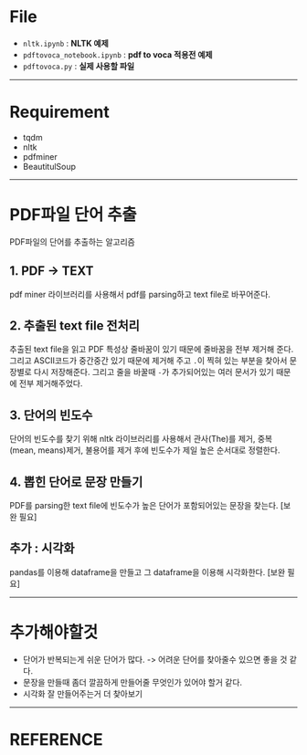 # File

- `nltk.ipynb` : **NLTK 예제**
- `pdftovoca_notebook.ipynb` : **pdf to voca 적용전 예제**
- `pdftovoca.py` : **실제 사용할 파일** 

----

# Requirement

- tqdm
- nltk
- pdfminer
- BeautitulSoup

----

# PDF파일 단어 추출

PDF파일의 단어를 추출하는 알고리즘

## 1. PDF -> TEXT

pdf miner 라이브러리를 사용해서 pdf를 parsing하고 text file로 바꾸어준다.

## 2. 추출된 text file 전처리
추출된 text file을 읽고 PDF 특성상 줄바꿈이 있기 때문에 줄바꿈을 전부 제거해 준다. 그리고 ASCII코드가 중간중간 있기 때문에 제거해 주고 `.`이 찍혀 있는 부분을 찾아서 문장별로 다시 저장해준다. 그리고 줄을 바꿀때 `-`가 추가되어있는 여러 문서가 있기 때문에 전부 제거해주었다.

## 3. 단어의 빈도수
단어의 빈도수를 찾기 위해 nltk 라이브러리를 사용해서 관사(The)를 제거, 중복(mean, means)제거, 불용어를 제거 후에 빈도수가 제일 높은 순서대로 정렬한다. 

## 4. 뽑힌 단어로 문장 만들기
PDF를 parsing한 text file에 빈도수가 높은 단어가 포함되어있는 문장을 찾는다. [보완 필요]


## 추가 : 시각화
pandas를 이용해 dataframe을 만들고 그 dataframe을 이용해 시각화한다. [보완 필요]

---

# 추가해야할것
- 단어가 반복되는게 쉬운 단어가 많다. -> 어려운 단어를 찾아줄수 있으면 좋을 것 같다.
- 문장을 만들때 좀더 깔끔하게 만들어줄 무엇인가 있어야 할거 같다.
- 시각화 잘 만들어주는거 더 찾아보기

---

# REFERENCE


